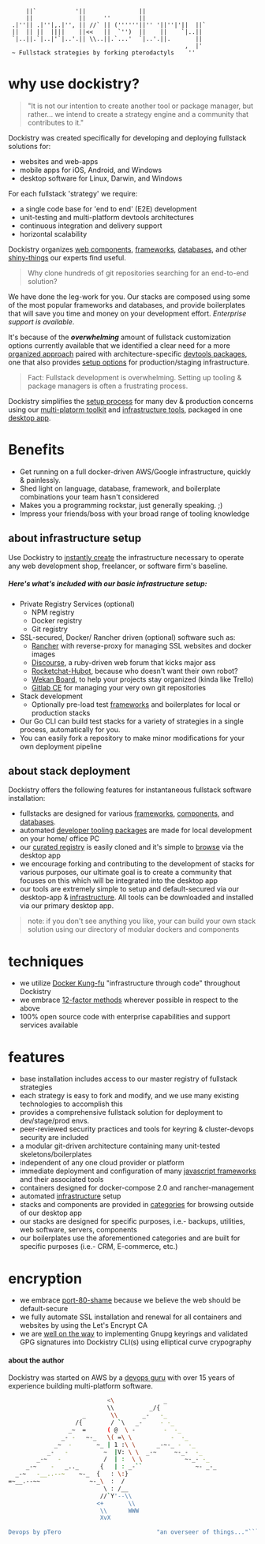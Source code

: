 	     ||`           '||               ||                  
	     ||             ||     ''        ||                  
	 .|''|| .|''|,.|'', || //` || (''''''||'' '||''|'||  ||` 
	 ||  || ||  ||||    ||<<   ||  `'')  ||    ||    `|..||  
	 `|..||.`|..|'`|..'.|| \\..||.`...'  `|..'.||.       ||  
	                                                  ,  |'  
	 ~ Fullstack strategies by forking pterodactyls    ''              

 
# why use dockistry? 
> "It is not our intention to create another tool or package manager, but rather... we intend to create a strategy engine and a community that contributes to it."

Dockistry was created specifically for developing and deploying fullstack solutions for:
- websites and web-apps
- mobile apps for iOS, Android, and Windows 
- desktop software for Linux, Darwin, and Windows

For each fullstack 'strategy' we require:
- a single code base for 'end to end' (E2E) development 
- unit-testing and multi-platform devtools architectures
- continuous integration and delivery support
- horizontal scalability 

Dockistry organizes [web components](https://github.com/forktheweb/dockistry/blob/master/docs-componentry.md),  [frameworks](https://github.com/forktheweb/dockistry/blob/master/docs-frameworks.md), [databases](https://github.com/forktheweb/dockistry/blob/master/docs-database.md), and other [shiny-things](https://github.com/forktheweb/dockistry/blob/master/docs-infrastructure-packages.md) our experts find useful.

> Why clone hundreds of git repositories searching for an end-to-end solution?

We have done the leg-work for you.  Our stacks are composed using some of the most popular frameworks and databases, and provide boilerplates that will save you time and money on your development effort.  *Enterprise support is available*.

It's because of the ***overwhelming*** amount of fullstack customization options currently available that we identified a clear need for a more [organized approach](https://github.com/forktheweb/dockistry/blob/master/roadmap.md) paired with architecture-specific [devtools packages](https://github.com/dockistry/devtools-multi-clis), one that also provides [setup options](https://github.com/forktheweb/dockistry/blob/master/docs-infrastructure-packages.md) for production/staging infrastructure.

> Fact: Fullstack development is overwhelming. Setting up tooling & package managers is often a frustrating process.

Dockistry simplifies the [setup process](https://github.com/forktheweb/dockistry/blob/master/dockistry-cli.md) for many dev & production concerns using our [multi-platorm toolkit](https://github.com/dockistry/devtools-multi-clis) and [infrastructure  tools](https://github.com/forktheweb/dockistry/blob/master/docs-infrastructure-packages.md), packaged in one [desktop app](https://github.com/forktheweb/dockistry/blob/master/roadmap.md).


# Benefits
- Get running on a full docker-driven AWS/Google infrastructure, quickly & painlessly.
- Shed light on language, database, framework, and boilerplate combinations your team hasn't considered
- Makes you a programming rockstar, just generally speaking.  ;)
- Impress your friends/boss with your broad range of tooling knowledge 
 
## about infrastructure setup
Use Dockistry to [instantly create](https://github.com/forktheweb/dockistry/blob/master/docs-infrastructure-packages.md) the infrastructure necessary to operate any web development shop, freelancer, or software firm's baseline.  

##### Here's what's included with our basic infrastructure setup:
- Private Registry Services (optional)
    - NPM registry
    - Docker registry
    - Git registry
- SSL-secured, Docker/ Rancher driven (optional) software such as:
    - [Rancher](https://rancher.com/) with reverse-proxy for managing SSL websites and docker images
    - [Discourse](https://www.discourse.org/), a ruby-driven web forum that kicks major ass
    - [Rocketchat-Hubot](https://github.com/RocketChat/hubot-rocketchat), because who doesn't want their own robot?
    - [Wekan Board](https://github.com/wekan/wekan), to help your projects stay organized (kinda like Trello)    
    - [Gitlab CE](https://gitlab.com/) for managing your very own git repositories
- Stack development
    - Optionally pre-load test [frameworks](https://github.com/forktheweb/dockistry/blob/master/docs-frameworks.md) and boilerplates for local or production stacks
- Our Go CLI can build test stacks for a variety of strategies in a single process, automatically for you.
- You can easily fork a repository to make minor modifications for your own deployment pipeline

## about stack deployment
Dockistry offers the following features for instantaneous fullstack software installation:

- fullstacks are designed for various [frameworks](https://github.com/forktheweb/dockistry/blob/master/docs-frameworks.md), [components](https://github.com/forktheweb/dockistry/blob/master/docs-componentry.md), and [databases](https://github.com/forktheweb/dockistry/blob/master/docs-database.md).
- automated [developer tooling packages](https://github.com/forktheweb/dockistry/blob/master/roadmap.md) are made for local development on your home/ office PC
- our [curated registry](https://labs.stackfork.com:2003/explore/projects/starred) is easily cloned and it's simple to [browse](https://labs.stackfork.com:2003/explore/groups) via the desktop app
- we encourage forking and contributing to the development of stacks for various purposes, our ultimate goal is to create a community that focuses on this which will be integrated into the desktop app
- our tools are extremely simple to setup and default-secured via our desktop-app & [infrastructure](https://github.com/forktheweb/dockistry/blob/master/docs-infrastructure-packages.md).  All tools can be downloaded and installed via our primary desktop app.

> note: if you don't see anything you like, your can build your own stack solution using our directory of modular dockers and components

# techniques
- we utilize [Docker Kung-fu](https://github.com/dockistry/docker-kungfu) "infrastructure through code" throughout Dockistry
- we embrace [12-factor methods](http://12factor.net/) wherever possible in respect to the above
- 100% open source code with enterprise capabilities and support services available
 
# features 
- base installation includes access to our master registry of fullstack strategies
- each strategy is easy to fork and modify, and we use many existing technologies to accomplish this
- provides a comprehensive fullstack solution for deployment to dev/stage/prod envs.
- peer-reviewed security practices and tools for keyring & cluster-devops security are included
- a modular git-driven architecture containing many unit-tested skeletons/boilerplates
- independent of any one cloud provider or platform
- immediate deployment and configuration of many [javascript frameworks](https://github.com/forktheweb/dockistry/blob/master/docs-frameworks.md) and their associated tools
- containers designed for docker-compose 2.0 and rancher-management
- automated [infrastructure](https://github.com/forktheweb/dockistry/blob/master/docs-infrastructure-packages.md) setup
- stacks and components are provided in [categories](https://labs.stackfork.com:2003/explore/groups) for browsing outside of our desktop app
- our stacks are designed for specific purposes, i.e.- backups, utilities, web software, servers, components
- our boilerplates use the aforementioned categories and are built for specific purposes (i.e.- CRM, E-commerce, etc.)

# encryption 
- we embrace [port-80-shame](https://github.com/jimmycuadra/port-80-shame) because we believe the web should be default-secure
- we fully automate SSL installation and renewal for all containers and websites by using the Let's Encrypt CA 
- we are [well on the way](https://labs.stackfork.com:2003/dockistry/cryptodev-ephemeral-ecdh) to implementing Gnupg keyrings and validated GPG signatures into Dockistry CLI(s) using elliptical curve crypography 

#### about the author
Dockistry was started on AWS by a [devops guru](https://labs.stackfork.com:2003/dockistry-contributors/cho) with over 15 years of experience building multi-platform software.

 

```bash
                            <\              _
                            \\          _/{
                     _       \\       _-   -_
                   /{        / `\   _-     - -_
                 _~  =      ( @  \ -        -  -_
               _- -   ~-_   \( =\ \           -  -_
             _~  -       ~_ | 1 :\ \      _-~-_ -  -_
           _-   -          ~  |V: \ \  _-~     ~-_-  -_
        _-~   -            /  | :  \ \            ~-_- -_
     _-~    -   _.._      {   | : _-``               ~- _-_
  _-~   -__..--~    ~-_  {   : \:}
=~__.--~~              ~-_\  :  /
                           \ : /__
                          //`Y'--\\
                         <+       \\
                          \\      WWW
                          XvX

Devops by pTero                           "an overseer of things..."```

